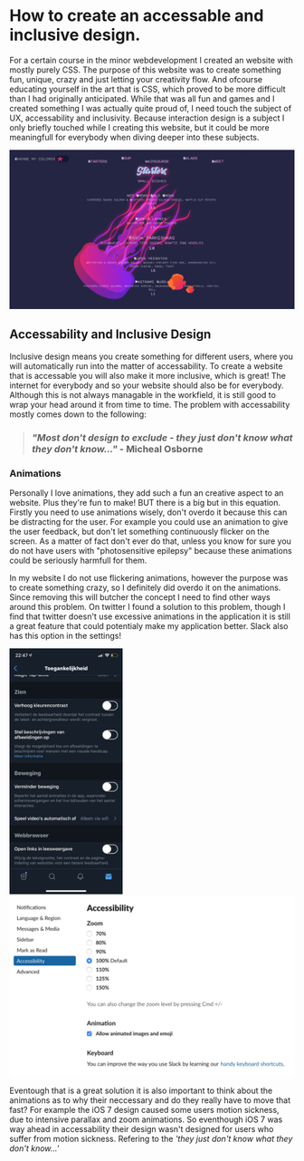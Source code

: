 # How to create an accessable and inclusive design.
For a certain course in the minor webdevelopment I created an website with mostly purely CSS. The purpose of this website was to create something fun, unique, crazy and just letting your creativity flow. And ofcourse educating yourself in the art that is CSS, which proved to be more difficult than I had originally anticipated. While that was all fun and games and I created something I was actually quite proud of, I need touch the subject of UX, accessability and inclusivity. Because interaction design is a subject I only briefly touched while I creating this website, but it could be more meaningfull for everybody when diving deeper into these subjects.

![Jellyfish](./assets/jellyfish.png)

## Accessability and Inclusive Design 
Inclusive design means you create something for different users, where you will automatically run into the matter of accessability. To create a website that is accessable you will also make it more inclusive, which is great! The internet for everybody and so your website should also be for everybody. Although this is not always managable in the workfield, it is still good to wrap your head around it from time to time. The problem with accessability mostly comes down to the following:

> ### _"Most don't design to exclude - they just don't know what they don't know..."_ - **Micheal Osborne**

### Animations
Personally I love animations, they add such a fun an creative aspect to an website. Plus they're fun to make! BUT there is a big but in this equation. Firstly you need to use animations wisely, don't overdo it because this can be distracting for the user. For example you could use an animation to give the user feedback, but don't let something continuously flicker on the screen. As a matter of fact don't ever do that, unless you know for sure you do not have users with "photosensitive epilepsy" because these animations could be seriously harmfull for them.

In my website I do not use flickering animations, however the purpose was to create something crazy, so I definitely did overdo it on the animations. Since removing this will butcher the concept I need to find other ways around this problem. On twitter I found a solution to this problem, though I find that twitter doesn't use excessive animations in the application it is still a great feature that could potentialy make my application better. Slack also has this option in the settings!

<img src='./assets/twitterAnimations.PNG' width='200' alt='Twitter settings'/>
<img src='./assets/slack.png' width='650' alt='Slack settings'/>

Eventough that is a great solution it is also important to think about the animations as to why their neccessary and do they really have to move that fast? For example the iOS 7 design caused some users motion sickness, due to intensive parallax and zoom animations. So eventhough iOS 7 was way ahead in accessability their design wasn't designed for users who suffer from motion sickness. Refering to the _'they just don't know what they don't know...'_